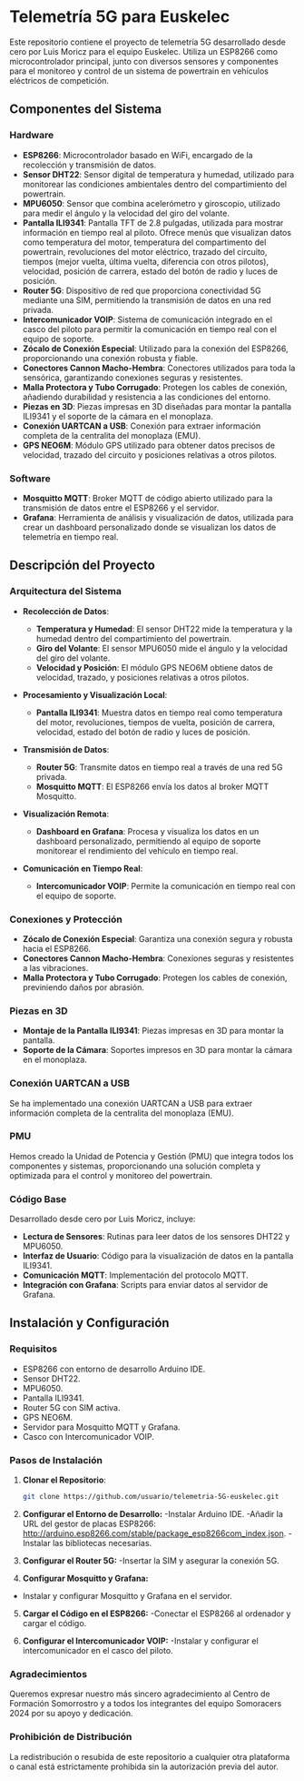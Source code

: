 # Telemetría 5G para Euskelec

Este repositorio contiene el proyecto de telemetría 5G desarrollado desde cero por Luis Moricz para el equipo Euskelec. Utiliza un ESP8266 como microcontrolador principal, junto con diversos sensores y componentes para el monitoreo y control de un sistema de powertrain en vehículos eléctricos de competición.

## Componentes del Sistema

### Hardware

- **ESP8266**: Microcontrolador basado en WiFi, encargado de la recolección y transmisión de datos.
- **Sensor DHT22**: Sensor digital de temperatura y humedad, utilizado para monitorear las condiciones ambientales dentro del compartimiento del powertrain.
- **MPU6050**: Sensor que combina acelerómetro y giroscopio, utilizado para medir el ángulo y la velocidad del giro del volante.
- **Pantalla ILI9341**: Pantalla TFT de 2.8 pulgadas, utilizada para mostrar información en tiempo real al piloto. Ofrece menús que visualizan datos como temperatura del motor, temperatura del compartimento del powertrain, revoluciones del motor eléctrico, trazado del circuito, tiempos (mejor vuelta, última vuelta, diferencia con otros pilotos), velocidad, posición de carrera, estado del botón de radio y luces de posición.
- **Router 5G**: Dispositivo de red que proporciona conectividad 5G mediante una SIM, permitiendo la transmisión de datos en una red privada.
- **Intercomunicador VOIP**: Sistema de comunicación integrado en el casco del piloto para permitir la comunicación en tiempo real con el equipo de soporte.
- **Zócalo de Conexión Especial**: Utilizado para la conexión del ESP8266, proporcionando una conexión robusta y fiable.
- **Conectores Cannon Macho-Hembra**: Conectores utilizados para toda la sensórica, garantizando conexiones seguras y resistentes.
- **Malla Protectora y Tubo Corrugado**: Protegen los cables de conexión, añadiendo durabilidad y resistencia a las condiciones del entorno.
- **Piezas en 3D**: Piezas impresas en 3D diseñadas para montar la pantalla ILI9341 y el soporte de la cámara en el monoplaza.
- **Conexión UARTCAN a USB**: Conexión para extraer información completa de la centralita del monoplaza (EMU).
- **GPS NEO6M**: Módulo GPS utilizado para obtener datos precisos de velocidad, trazado del circuito y posiciones relativas a otros pilotos.

### Software

- **Mosquitto MQTT**: Broker MQTT de código abierto utilizado para la transmisión de datos entre el ESP8266 y el servidor.
- **Grafana**: Herramienta de análisis y visualización de datos, utilizada para crear un dashboard personalizado donde se visualizan los datos de telemetría en tiempo real.

## Descripción del Proyecto

### Arquitectura del Sistema

- **Recolección de Datos**:
  - **Temperatura y Humedad**: El sensor DHT22 mide la temperatura y la humedad dentro del compartimiento del powertrain.
  - **Giro del Volante**: El sensor MPU6050 mide el ángulo y la velocidad del giro del volante.
  - **Velocidad y Posición**: El módulo GPS NEO6M obtiene datos de velocidad, trazado, y posiciones relativas a otros pilotos.

- **Procesamiento y Visualización Local**:
  - **Pantalla ILI9341**: Muestra datos en tiempo real como temperatura del motor, revoluciones, tiempos de vuelta, posición de carrera, velocidad, estado del botón de radio y luces de posición.

- **Transmisión de Datos**:
  - **Router 5G**: Transmite datos en tiempo real a través de una red 5G privada.
  - **Mosquitto MQTT**: El ESP8266 envía los datos al broker MQTT Mosquitto.

- **Visualización Remota**:
  - **Dashboard en Grafana**: Procesa y visualiza los datos en un dashboard personalizado, permitiendo al equipo de soporte monitorear el rendimiento del vehículo en tiempo real.

- **Comunicación en Tiempo Real**:
  - **Intercomunicador VOIP**: Permite la comunicación en tiempo real con el equipo de soporte.

### Conexiones y Protección

- **Zócalo de Conexión Especial**: Garantiza una conexión segura y robusta hacia el ESP8266.
- **Conectores Cannon Macho-Hembra**: Conexiones seguras y resistentes a las vibraciones.
- **Malla Protectora y Tubo Corrugado**: Protegen los cables de conexión, previniendo daños por abrasión.

### Piezas en 3D

- **Montaje de la Pantalla ILI9341**: Piezas impresas en 3D para montar la pantalla.
- **Soporte de la Cámara**: Soportes impresos en 3D para montar la cámara en el monoplaza.

### Conexión UARTCAN a USB

Se ha implementado una conexión UARTCAN a USB para extraer información completa de la centralita del monoplaza (EMU).

### PMU

Hemos creado la Unidad de Potencia y Gestión (PMU) que integra todos los componentes y sistemas, proporcionando una solución completa y optimizada para el control y monitoreo del powertrain.

### Código Base

Desarrollado desde cero por Luis Moricz, incluye:
- **Lectura de Sensores**: Rutinas para leer datos de los sensores DHT22 y MPU6050.
- **Interfaz de Usuario**: Código para la visualización de datos en la pantalla ILI9341.
- **Comunicación MQTT**: Implementación del protocolo MQTT.
- **Integración con Grafana**: Scripts para enviar datos al servidor de Grafana.

## Instalación y Configuración

### Requisitos

- ESP8266 con entorno de desarrollo Arduino IDE.
- Sensor DHT22.
- MPU6050.
- Pantalla ILI9341.
- Router 5G con SIM activa.
- GPS NEO6M.
- Servidor para Mosquitto MQTT y Grafana.
- Casco con Intercomunicador VOIP.

### Pasos de Instalación

1. **Clonar el Repositorio**:
   ```bash
   git clone https://github.com/usuario/telemetria-5G-euskelec.git
2. **Configurar el Entorno de Desarrollo:**
-Instalar Arduino IDE.
-Añadir la URL del gestor de placas ESP8266: http://arduino.esp8266.com/stable/package_esp8266com_index.json.
-Instalar las bibliotecas necesarias.

3. **Configurar el Router 5G:**
-Insertar la SIM y asegurar la conexión 5G.

4. **Configurar Mosquitto y Grafana:**
- Instalar y configurar Mosquitto y Grafana en el servidor.
  
5. **Cargar el Código en el ESP8266:**
-Conectar el ESP8266 al ordenador y cargar el código.

6. **Configurar el Intercomunicador VOIP:**
-Instalar y configurar el intercomunicador en el casco del piloto.

### Agradecimientos
Queremos expresar nuestro más sincero agradecimiento al Centro de Formación Somorrostro y a todos los integrantes del equipo Somoracers 2024 por su apoyo y dedicación.

### Prohibición de Distribución
La redistribución o resubida de este repositorio a cualquier otra plataforma o canal está estrictamente prohibida sin la autorización previa del autor.
